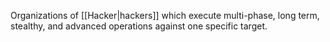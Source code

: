 Organizations of [[Hacker|hackers]] which execute multi-phase, long term, stealthy, and advanced operations against one specific target. 